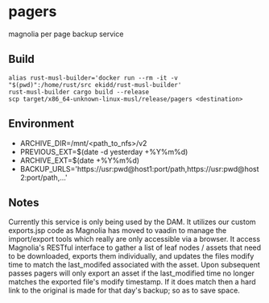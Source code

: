 # pagers
magnolia per page backup service

## Build
```
alias rust-musl-builder='docker run --rm -it -v "$(pwd)":/home/rust/src ekidd/rust-musl-builder'
rust-musl-builder cargo build --release
scp target/x86_64-unknown-linux-musl/release/pagers <destination>
```

## Environment
* ARCHIVE_DIR=/mnt/<path_to_nfs>/v2
* PREVIOUS_EXT=$(date -d yesterday +%Y%m%d)
* ARCHIVE_EXT=$(date +%Y%m%d)
* BACKUP_URLS='https://usr:pwd@host1:port/path,https://usr:pwd@host2:port/path,...'

## Notes
Currently this service is only being used by the DAM.  It utilizes our custom exports.jsp code as Magnolia has moved to vaadin to manage the import/export tools which really are only accessible via a browser.  It access Magnolia's RESTful interface to gather a list of leaf nodes / assets that need to be downloaded, exports them individually, and updates the files modify time to match the last_modifed associated with the asset.  Upon subsequent passes pagers will only export an asset if the last_modified time no longer matches the exported file's modify timestamp.  If it does match then a hard link to the original is made for that day's backup; so as to save space.

